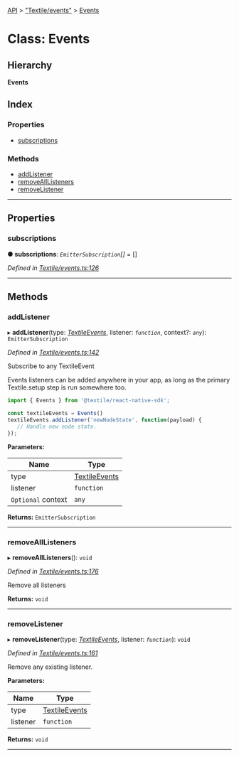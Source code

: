 [API](../README.md) > ["Textile/events"](../modules/_textile_events_.md) > [Events](../classes/_textile_events_.events.md)

# Class: Events

## Hierarchy

**Events**

## Index

### Properties

* [subscriptions](_textile_events_.events.md#subscriptions)

### Methods

* [addListener](_textile_events_.events.md#addlistener)
* [removeAllListeners](_textile_events_.events.md#removealllisteners)
* [removeListener](_textile_events_.events.md#removelistener)

---

## Properties

<a id="subscriptions"></a>

###  subscriptions

**● subscriptions**: *`EmitterSubscription`[]* =  []

*Defined in [Textile/events.ts:126](https://github.com/textileio/react-native-sdk/blob/912c704/lib/Textile/events.ts#L126)*

___

## Methods

<a id="addlistener"></a>

###  addListener

▸ **addListener**(type: *[TextileEvents](../modules/_textile_events_.md#textileevents)*, listener: *`function`*, context?: *`any`*): `EmitterSubscription`

*Defined in [Textile/events.ts:142](https://github.com/textileio/react-native-sdk/blob/912c704/lib/Textile/events.ts#L142)*

Subscribe to any TextileEvent

Events listeners can be added anywhere in your app, as long as the primary Textile.setup step is run somewhere too.

```typescript
import { Events } from '@textile/react-native-sdk';

const textileEvents = Events()
textileEvents.addListener('newNodeState', function(payload) {
   // Handle new node state.
});
```

**Parameters:**

| Name | Type |
| ------ | ------ |
| type | [TextileEvents](../modules/_textile_events_.md#textileevents) |
| listener | `function` |
| `Optional` context | `any` |

**Returns:** `EmitterSubscription`

___
<a id="removealllisteners"></a>

###  removeAllListeners

▸ **removeAllListeners**(): `void`

*Defined in [Textile/events.ts:176](https://github.com/textileio/react-native-sdk/blob/912c704/lib/Textile/events.ts#L176)*

Remove all listeners

**Returns:** `void`

___
<a id="removelistener"></a>

###  removeListener

▸ **removeListener**(type: *[TextileEvents](../modules/_textile_events_.md#textileevents)*, listener: *`function`*): `void`

*Defined in [Textile/events.ts:161](https://github.com/textileio/react-native-sdk/blob/912c704/lib/Textile/events.ts#L161)*

Remove any existing listener.

**Parameters:**

| Name | Type |
| ------ | ------ |
| type | [TextileEvents](../modules/_textile_events_.md#textileevents) |
| listener | `function` |

**Returns:** `void`

___

